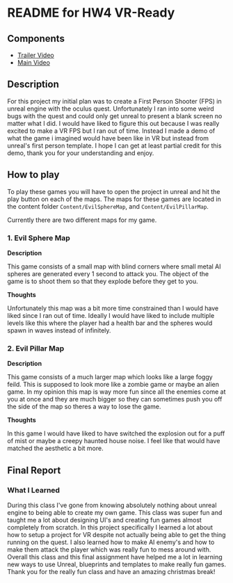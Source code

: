 # README for HW4 VR-Ready


## Components

- [Trailer Video]()
- [Main Video]()



## Description

For this project my initial plan was to create a First Person Shooter (FPS) in unreal engine with the oculus quest. Unfortunately I ran into some weird bugs with the quest and could only get unreal to present a blank screen no matter what I did. I would have liked to figure this out because I was really excited to make a VR FPS but I ran out of time. Instead I made a demo of what the game i imagined would have been like in VR but instead from unreal's first person template. I hope I can get at least partial credit for this demo, thank you for your understanding and enjoy. 



## How to play

To play these games you will have to open the project in unreal and hit the play button on each of the maps. The maps for these games are located in the content folder `Content/EvilSphereMap`, and `Content/EvilPillarMap`.


Currently there are two different maps for my game.


### 1. Evil Sphere Map
**Description**

This game consists of a small map with blind corners where small metal AI spheres are generated every 1 second to attack you. The object of the game is to shoot them so that they explode before they get to you. 

**Thoughts**

Unfortunately this map was a bit more time constrained than I would have liked since I ran out of time. Ideally I would have liked to include multiple levels like this where the player had a health bar and the spheres would spawn in waves instead of infinitely. 

### 2. Evil Pillar Map

**Description**

This game consists of a much larger map which looks like a large foggy feild. This is supposed to look more like a zombie game or maybe an alien game. In my opinion this map is way more fun since all the enemies come at you at once and they are much bigger so they can sometimes push you off the side of the map so theres a way to lose the game.

**Thoughts**

In this game I would have liked to have switched the explosion out for a puff of mist or maybe a creepy haunted house noise. I feel like that would have matched the aesthetic a bit more. 





## Final Report
### What I Learned

During this class I've gone from knowing absolutely nothing about unreal engine to being able to create my own game. This class was super fun and taught me a lot about designing UI's and creating fun games almost completely from scratch. In this project specifically I learned a lot about how to setup a project for VR despite not actually being able to get the thing running on the quest. I also learned how to make AI enemy's and how to make them attack the player which was really fun to mess around with. Overall this class and this final assignment have helped me a lot in learning new ways to use Unreal, blueprints and templates to make really fun games. Thank you for the really fun class and have an amazing christmas break!
